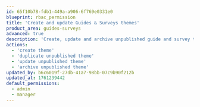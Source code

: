 ```yaml
---
id: 65f10b78-fdb1-449a-a906-6f769e0331e0
blueprint: rbac_permission
title: 'Create and update Guides & Surveys themes'
product_area: guides-surveys
advanced: true
description: 'Create, update and archive unpublished guide and survey themes'
actions:
  - 'create theme'
  - 'duplicate unpublished theme'
  - 'update unpublished theme'
  - 'archive unpublished theme'
updated_by: b6c6019f-27db-41a7-98bb-07c9b90f212b
updated_at: 1761239442
default_permissions:
  - admin
  - manager
---
```


